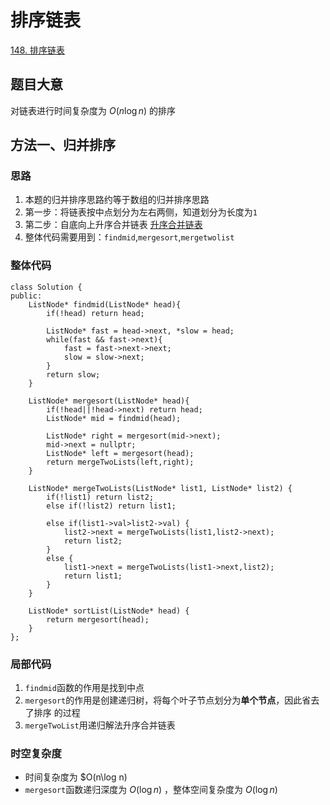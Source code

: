 # 排序链表

[148. 排序链表](https://leetcode.cn/problems/sort-list/description/)

## 题目大意
对链表进行时间复杂度为 $O(n\log n)$ 的排序

## 方法一、归并排序

### 思路
1. 本题的归并排序思路约等于数组的归并排序思路
2. 第一步：将链表按中点划分为左右两侧，知道划分为长度为`1`
3. 第二步：自底向上升序合并链表 [升序合并链表](https://leetcode.cn/problems/merge-two-sorted-lists/)
4. 整体代码需要用到：`findmid`,`mergesort`,`mergetwolist`

### 整体代码
```
class Solution {
public:
    ListNode* findmid(ListNode* head){
        if(!head) return head;

        ListNode* fast = head->next, *slow = head;
        while(fast && fast->next){
            fast = fast->next->next;
            slow = slow->next;
        }
        return slow;
    }

    ListNode* mergesort(ListNode* head){
        if(!head||!head->next) return head;
        ListNode* mid = findmid(head);

        ListNode* right = mergesort(mid->next);
        mid->next = nullptr;
        ListNode* left = mergesort(head);
        return mergeTwoLists(left,right); 
    }

    ListNode* mergeTwoLists(ListNode* list1, ListNode* list2) {
        if(!list1) return list2;
        else if(!list2) return list1;

        else if(list1->val>list2->val) {
            list2->next = mergeTwoLists(list1,list2->next);
            return list2;
        }
        else {
            list1->next = mergeTwoLists(list1->next,list2);
            return list1;
        }
    }

    ListNode* sortList(ListNode* head) {
        return mergesort(head);
    }
};
```

### 局部代码
1. `findmid`函数的作用是找到中点
2. `mergesort`的作用是创建递归树，将每个叶子节点划分为**单个节点**，因此省去了排序
   的过程
3. `mergeTwoList`用递归解法升序合并链表

### 时空复杂度
* 时间复杂度为 $O(n\log n)
* `mergesort`函数递归深度为 $O(\log n)$ ，整体空间复杂度为 $O(\log n)$
